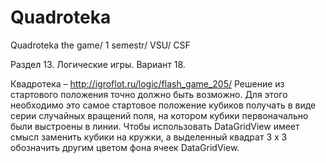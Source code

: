 # Quadroteka
Quadroteka the game/ 1 semestr/ VSU/ CSF

Раздел 13. Логические игры. Вариант 18.

Квадротека – http://igroflot.ru/logic/flash_game_205/ 
Решение из стартового положения точно должно быть возможно. 
Для этого необходимо это самое стартовое положение кубиков получать в виде серии случайных вращений поля, 
на котором кубики первоначально были выстроены в линии. 
Чтобы использовать DataGridView имеет смысл заменить кубики на кружки, 
а выделенный квадрат 3 x 3 обозначить другим цветом фона ячеек DataGridView.
